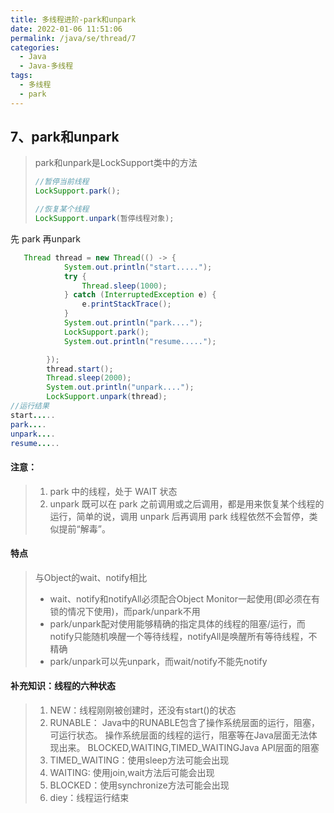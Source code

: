 ```yaml
---
title: 多线程进阶-park和unpark
date: 2022-01-06 11:51:06
permalink: /java/se/thread/7
categories: 
  - Java
  - Java-多线程
tags: 
  - 多线程
  - park
---
```


## 7、park和unpark

> park和unpark是LockSupport类中的方法
>
> ```java
> //暂停当前线程
> LockSupport.park();
> 
> //恢复某个线程
> LockSupport.unpark(暂停线程对象);
> ```

先 park 再unpark

```java
   Thread thread = new Thread(() -> {
            System.out.println("start.....");
            try {
                Thread.sleep(1000);
            } catch (InterruptedException e) {
                e.printStackTrace();
            }
            System.out.println("park....");
            LockSupport.park();
            System.out.println("resume.....");

        });
        thread.start();
        Thread.sleep(2000);
        System.out.println("unpark....");
        LockSupport.unpark(thread);
//运行结果
start.....
park....
unpark....
resume.....

```

#### 注意：

> 1. park 中的线程，处于 WAIT 状态
> 2. unpark 既可以在 park 之前调用或之后调用，都是用来恢复某个线程的运行，简单的说，调用 unpark 后再调用 park 线程依然不会暂停，类似提前“解毒”。



#### 特点

> 与Object的wait、notify相比
>
> - wait、notify和notifyAll必须配合Object Monitor一起使用(即必须在有锁的情况下使用)，而park/unpark不用
> - park/unpark配对使用能够精确的指定具体的线程的阻塞/运行，而notify只能随机唤醒一个等待线程，notifyAll是唤醒所有等待线程，不精确
> - park/unpark可以先unpark，而wait/notify不能先notify

#### 补充知识：线程的六种状态

> 1. NEW：线程刚刚被创建时，还没有start()的状态 
> 2. RUNABLE： Java中的RUNABLE包含了操作系统层面的运行，阻塞，可运行状态。 操作系统层面的线程的运行，阻塞等在Java层面无法体现出来。 BLOCKED,WAITING,TIMED_WAITINGJava API层面的阻塞 
> 3. TIMED_WAITING：使用sleep方法可能会出现 
> 4. WAITING: 使用join,wait方法后可能会出现 
> 5. BLOCKED：使用synchronize方法可能会出现 
> 6. diey：线程运行结束

